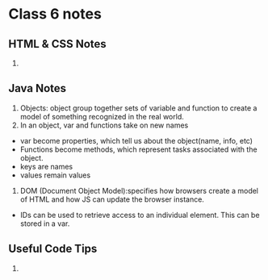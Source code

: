 # Class 6 notes

## HTML & CSS Notes 
1. 
        
## Java Notes 
1. Objects: object group together sets of variable and function to create a model of something recognized in the real world. 
1. In an object, var and functions take on new names
  - var become properties, which tell us about the object(name, info, etc)
  - Functions become methods, which represent tasks associated with the object. 
  - keys are names 
  - values remain values
1. DOM (Document Object Model):specifies how browsers create a model of HTML and how JS can update the browser instance. 
  - IDs can be used to retrieve access to an individual element. This can be stored in a var. 



        
## Useful Code Tips
1. 